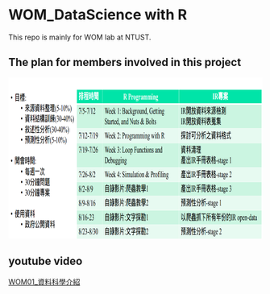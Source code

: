 # WOM_DataScience with R
This repo is mainly for WOM lab at NTUST.

## The plan for members involved in this project
<p align="center"><img width="100%"; height="320" src="planpic/plan.png" /></p>

## youtube video
 [WOM01_資料科學介紹](https://youtu.be/tqWjd14YkAc)
